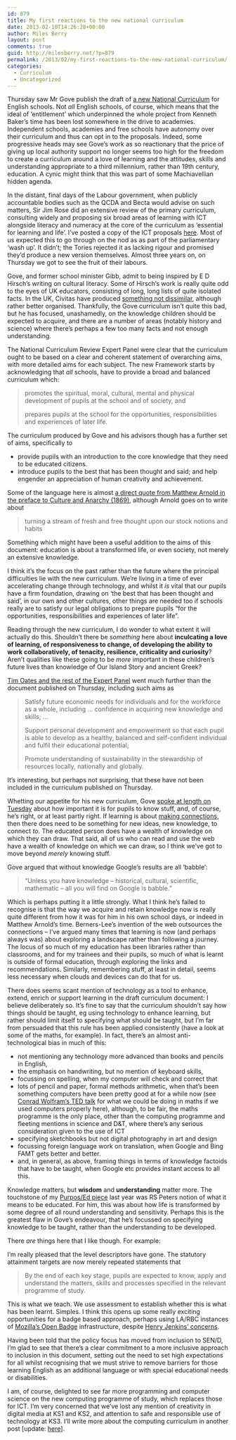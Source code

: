 ```yaml
---
id: 879
title: My first reactions to the new national curriculum
date: 2013-02-10T14:26:28+00:00
author: Miles Berry
layout: post 
comments: true
guid: http://milesberry.net/?p=879
permalink: /2013/02/my-first-reactions-to-the-new-national-curriculum/
categories:
  - Curriculum
  - Uncategorized
---
```

Thursday saw Mr Gove publish the draft of [a new National Curriculum](http://media.education.gov.uk/assets/files/pdf/n/national%20curriculum%20consultation%20-%20framework%20document.pdf) for English schools. Not _all_ English schools, of course, which means that the ideal of ‘entitlement’ which underpinned the whole project from Kenneth Baker&#8217;s time has been lost somewhere in the drive to academies. Independent schools, academies and free schools have autonomy over their curriculum and thus can opt in to the proposals. Indeed, some progressive heads may see Gove’s work as so reactionary that the price of giving up local authority support no longer seems too high for the freedom to create a curriculum around a love of learning and the attitudes, skills and understanding appropriate to a third millennium, rather than 19th century, education. A cynic might think that this was part of some Machiavellian hidden agenda.

In the distant, final days of the Labour government, when publicly accountable bodies such as the QCDA and Becta would advise on such matters, Sir Jim Rose did an extensive review of the primary curriculum, consulting widely and proposing six broad areas of learning with ICT alongside literacy and numeracy at the core of the curriculum as ‘essential for learning and life’. I’ve posted a copy of the ICT proposals [here](http://dl.dropbox.com/u/8648376/2009.pdf). Most of us expected this to go through on the nod as as part of the parliamentary ‘wash up’. It didn’t; the Tories rejected it as lacking rigour and promised they’d produce a new version themselves. Almost three years on, on Thursday we got to see the fruit of their labours.

Gove, and former school minister Gibb, admit to being inspired by E D Hirsch’s writing on cultural literacy. Some of Hirsch’s work is really quite odd to the eyes of UK educators, consisting of long, long lists of quite isolated facts. In the UK, Civitas have produced [something not dissimilar](http://www.coreknowledge.org.uk/sequencetable.php), although rather better organised. Thankfully, the Gove curriculum isn’t quite this bad, but he has focused, unashamedly, on the knowledge children should be expected to acquire, and there are a number of areas (notably history and science) where there’s perhaps a few too many facts and not enough understanding.

The National Curriculum Review Expert Panel were clear that the curriculum ought to be based on a clear and coherent statement of overarching aims, with more detailed aims for each subject. The new Framework starts by acknowledging that _all_ schools, have to provide a broad and balanced curriculum which:

> promotes the spiritual, moral, cultural, mental and physical development of pupils at the school and of society, and
> 
> prepares pupils at the school for the opportunities, responsibilities and experiences of later life.

The curriculum produced by Gove and his advisors though has a further set of aims, specifically to

  * provide pupils with an introduction to the core knowledge that they need to be educated citizens.
  * introduce pupils to the best that has been thought and said; and help engender an appreciation of human creativity and achievement.

Some of the language here is almost [a direct quote from Matthew Arnold in the preface to Culture and Anarchy (1869)](http://books.google.co.uk/books?id=gVgJAAAAQAAJ&dq=arnold%20culture%20and%20anarchy&pg=PR8#v=onepage&q=%22best%20which%20has%20been%20thought%20and%20said%22&f=false), although Arnold goes on to write about

> turning a stream of fresh and free thought upon our stock notions and habits

Something which might have been a useful addition to the aims of this document: education is about a transformed life, or even society, not merely an extensive knowledge.

I think it’s the focus on the past rather than the future where the principal difficulties lie with the new curriculum. We’re living in a time of ever accelerating change through technology, and whilst it _is_ vital that our pupils have a firm foundation, drawing on ‘the best that has been thought and said’, in our own and other cultures, other things are needed too if schools really are to satisfy our legal obligations to prepare pupils “for the opportunities, responsibilities and experiences of later life”.

Reading through the new curriculum, I do wonder to what extent it will actually do this. Shouldn’t there be _something_ here about **inculcating a love of learning, of responsiveness to change, of developing the ability to work collaboratively, of tenacity, resilience, criticality and curiosity**? Aren’t qualities like these going to be _more_ important in these children’s future lives than knowledge of Our Island Story and ancient Greek?

[Tim Oates and the rest of the Expert Panel](https://www.education.gov.uk/publications/eOrderingDownload/NCR-Expert%20Panel%20Report.pdf) went much further than the document published on Thursday, including such aims as

> Satisfy future economic needs for individuals and for the workforce as a whole, including … confidence in acquiring new knowledge and skills; …
> 
> Support personal development and empowerment so that each pupil is able to develop as a healthy, balanced and self-confident individual and fulfil their educational potential;
> 
> Promote understanding of sustainability in the stewardship of resources locally, nationally and globally.

It’s interesting, but perhaps not surprising, that these have not been included in the curriculum published on Thursday.

Whetting our appetite for his new curriculum, Gove [spoke at length on Tuesday](http://www.smf.co.uk/media/news/michael-gove-speaks-smf/) about how important it is for pupils to know stuff, and, of course, he’s right, or at least partly right. If learning is about [making connections](http://www.elearnspace.org/Articles/connectivism.htm), then there does need to be something for new ideas, new knowledge, to connect _to_. The educated person does have a wealth of knowledge on which they can draw. That said, all of us who can read and use the web have a wealth of knowledge on which we can draw, so I think we’ve got to move beyond _merely_ knowing stuff.

Gove argued that without knowledge Google’s results are all ‘babble’:

> “Unless you have knowledge &#8211; historical, cultural, scientific, mathematic &#8211; all you will find on Google is babble.”

Which is perhaps putting it a little strongly. What I think he’s failed to recognise is that the way we acquire and retain knowledge now is really quite different from how it was for him in his own school days, or indeed in Matthew Arnold’s time. Berners-Lee’s invention of the web outsources the connections &#8211; I’ve argued many times that learning is now (and perhaps always was) about exploring a landscape rather than following a journey. The locus of so much of my education has been libraries rather than classrooms, and for my trainees and their pupils, so much of what is learnt is outside of formal education, through exploring the links and recommendations. Similarly, remembering stuff, at least in detail, seems less necessary when clouds and devices can do that for us.

There does seems scant mention of technology as a tool to enhance, extend, enrich or support learning in the draft curriculum document: I believe deliberately so. It’s fine to say that the curriculum shouldn’t say how things should be taught, eg using technology to enhance learning, but rather should limit itself to specifying what should be taught, but I’m far from persuaded that this rule has been applied consistently (have a look at some of the maths, for example). In fact, there’s an almost anti-technological bias in much of this:

  * not mentioning any technology more advanced than books and pencils in English,
  * the emphasis on handwriting, but no mention of keyboard skills,
  * focussing on spelling, when my computer will check and correct that
  * lots of pencil and paper, formal methods arithmetic, when that’s been something computers have been pretty good at for a while now (see [Conrad Wolfram’s TED talk](https://www.ted.com/talks/conrad_wolfram_teaching_kids_real_math_with_computers.html) for what we could be doing in maths if we used computers properly here), although, to be fair, the maths programme is the only place, other than the computing programme and fleeting mentions in science and D&T, where there’s any serious consideration given to the use of ICT
  * specifying sketchbooks but not digital photography in art and design
  * focussing foreign language work on translation, when Google and Bing FAMT gets better and better.
  * and, in general, as above, framing things in terms of knowledge factoids that have to be taught, when Google etc provides instant access to all this.

Knowledge matters, but **wisdom** and **understanding** matter more. The touchstone of my [Purpos/Ed piece](http://milesberry.net/2012/05/on-the-purpose-of-education/) last year was RS Peters notion of what it means to be educated. For him, this was about how life is transformed by some degree of all round understanding and sensitivity. Perhaps this is the greatest flaw in Gove’s endeavour, that he’s focussed on specifying knowledge to be taught, rather than the understanding to be developed.

There _are_ things here that I like though. For example:

I’m really pleased that the level descriptors have gone. The statutory attainment targets are now merely repeated statements that

> By the end of each key stage, pupils are expected to know, apply and understand the matters, skills and processes specified in the relevant programme of study.

This is what we teach. We use assessment to establish whether this is what has been learnt. Simples. I think this opens up some really exciting opportunities for a badge based approach, perhaps using LA/RBC instances of [Mozilla’s Open Badge](https://wiki.mozilla.org/Badges) infrastructure, despite [Henry Jenkins’ concerns](http://henryjenkins.org/2012/03/how_to_earn_your_skeptic_badge.html).

Having been told that the policy focus has moved from inclusion to SEN/D, I’m glad to see that there’s a clear commitment to a more inclusive approach to inclusion in this document, setting out the need to set high expectations for all whilst recognising that we must strive to remove barriers for those learning English as an additional language or with special educational needs or disabilities.

I am, of course, delighted to see far more programming and computer science on the new computing programme of study, which replaces those for ICT. I’m very concerned that we’ve lost any mention of creativity in digital media at KS1 and KS2, and attention to safe and responsible use of technology at KS3. I’ll write more about the computing curriculum in another post [update: [here](http://milesberry.net/2013/02/the-new-computing-curriculum-some-thoughts/)].